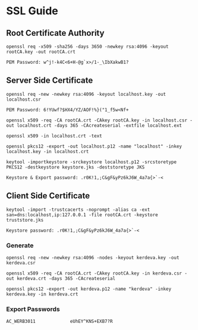# SSL Guide

## Root Certificate Authority

```
openssl req -x509 -sha256 -days 3650 -newkey rsa:4096 -keyout rootCA.key -out rootCA.crt
```

```
PEM Password: w^j!-k4C<6+H-@g`x>/1-_\IbXakwB1?
```

## Server Side Certificate
```
openssl req -new -newkey rsa:4096 -keyout localhost.key -out localhost.csr
```

```
PEM Password: 6!YUwf?$HX4/YZ/AOF!%}("1_f5w<Nf+
```
```
openssl x509 -req -CA rootCA.crt -CAkey rootCA.key -in localhost.csr -out localhost.crt -days 365 -CAcreateserial -extfile localhost.ext
```
```
openssl x509 -in localhost.crt -text
```
```
openssl pkcs12 -export -out localhost.p12 -name "localhost" -inkey localhost.key -in localhost.crt
```
```
keytool -importkeystore -srckeystore localhost.p12 -srcstoretype PKCS12 -destkeystore keystore.jks -deststoretype JKS
```
```
Keystore & Export password: .r0K!1,;C&gF&yPz6kJ6W_4a7a{>`-<
```

## Client Side Certificate
```
keytool -import -trustcacerts -noprompt -alias ca -ext san=dns:localhost,ip:127.0.0.1 -file rootCA.crt -keystore truststore.jks
```
```
Keystore password: .r0K!1,;C&gF&yPz6kJ6W_4a7a{>`-<
```
### Generate
```
openssl req -new -newkey rsa:4096 -nodes -keyout kerdeva.key -out kerdeva.csr
```
```
openssl x509 -req -CA rootCA.crt -CAkey rootCA.key -in kerdeva.csr -out kerdeva.crt -days 365 -CAcreateserial
```
```
openssl pkcs12 -export -out kerdeva.p12 -name "kerdeva" -inkey kerdeva.key -in kerdeva.crt
```
### Export Passwords
```
AC_WERB3011             eUhEY^KNS+EXB7?R
```